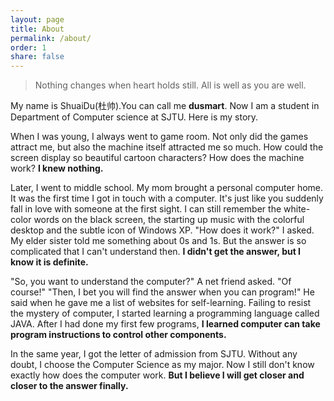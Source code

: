 ```yaml
---
layout: page
title: About
permalink: /about/
order: 1
share: false
---
```


> Nothing changes when heart holds still.
> All is well as you are well.

My name is ShuaiDu(杜帅).You can call me **dusmart**. Now I am a student in Department of Computer science at SJTU. Here is my story.

When I was young, I always went to game room. Not only did the games attract me, but also the machine itself attracted me so much. How could the screen display so beautiful cartoon characters? How does the machine work? **I knew nothing.**

Later, I went to middle school. My mom brought a personal computer home. It was the first time I got in touch with a computer. It's just like you suddenly fall in love with someone at the first sight. I can still remember the white-color words on the black screen, the starting up music with the colorful desktop and the subtle icon of Windows XP. "How does it work?" I asked. My elder sister told me something about 0s and 1s. But the answer is so complicated that I can't understand then. **I didn't get the answer, but I know it is definite.**

"So, you want to understand the computer?" A net friend asked. "Of course!" "Then, I bet you will find the answer when you can program!" He said when he gave me a list of websites for self-learning. Failing to resist the mystery of computer, I started learning a programming language called JAVA. After I had done my first few programs, **I learned computer can take program instructions to control other components.**

In the same year, I got the letter of admission from SJTU. Without any doubt, I choose the Computer Science as my major. Now I still don't know exactly how does the computer work. **But I believe I will get closer and closer to the answer finally.**
